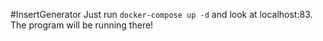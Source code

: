 #InsertGenerator
Just run `docker-compose up -d` and look at localhost:83. The program will be running there!